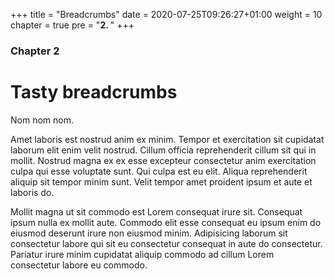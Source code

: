 +++
title = "Breadcrumbs"
date = 2020-07-25T09:26:27+01:00
weight = 10
chapter = true
pre = "<b>2. </b>"
+++

### Chapter 2

# Tasty breadcrumbs

Nom nom nom.

Amet laboris est nostrud anim ex minim. Tempor et exercitation sit cupidatat laborum elit enim velit nostrud. Cillum officia reprehenderit cillum sit qui in mollit. Nostrud magna ex ex esse excepteur consectetur anim exercitation culpa qui esse voluptate sunt. Qui culpa est eu elit. Aliqua reprehenderit aliquip sit tempor minim sunt. Velit tempor amet proident ipsum et aute et laboris do.

Mollit magna ut sit commodo est Lorem consequat irure sit. Consequat ipsum nulla ex mollit aute. Commodo elit esse consequat eu ipsum enim do eiusmod deserunt irure non eiusmod minim. Adipisicing laborum sit consectetur labore qui sit eu consectetur consequat in aute do consectetur. Pariatur irure minim cupidatat aliquip commodo ad cillum Lorem consectetur labore eu commodo.